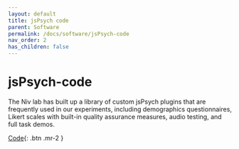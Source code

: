 ```yaml
---
layout: default
title: jsPsych code
parent: Software
permalink: /docs/software/jsPsych-code
nav_order: 2
has_children: false
---
```


# jsPsych-code

The Niv lab has built up a library of custom jsPsych plugins that are frequently used in our experiments, including demographics questionnaires, Likert scales with built-in quality assurance measures, audio testing, and full task demos.

[Code](https://github.com/nivlab/nivturk-templates){: .btn .mr-2 }
